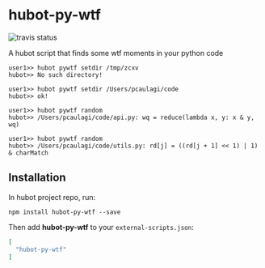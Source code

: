 # hubot-py-wtf
![travis status](https://travis-ci.org/caulagi/hubot-py-wtf.svg?branch=master)

A hubot script that finds some wtf moments in your python code

```
user1>> hubot pywtf setdir /tmp/zcxv
hubot>> No such directory!

user1>> hubot pywtf setdir /Users/pcaulagi/code
hubot>> ok!

user1>> hubot pywtf random
hubot>> /Users/pcaulagi/code/api.py: wq = reduce(lambda x, y: x & y, wq)

user1>> hubot pywtf random
hubot>> /Users/pcaulagi/code/utils.py: rd[j] = ((rd[j + 1] << 1) | 1) & charMatch
```

## Installation

In hubot project repo, run:

`npm install hubot-py-wtf --save`

Then add **hubot-py-wtf** to your `external-scripts.json`:

```json
[
  "hubot-py-wtf"
]
```
